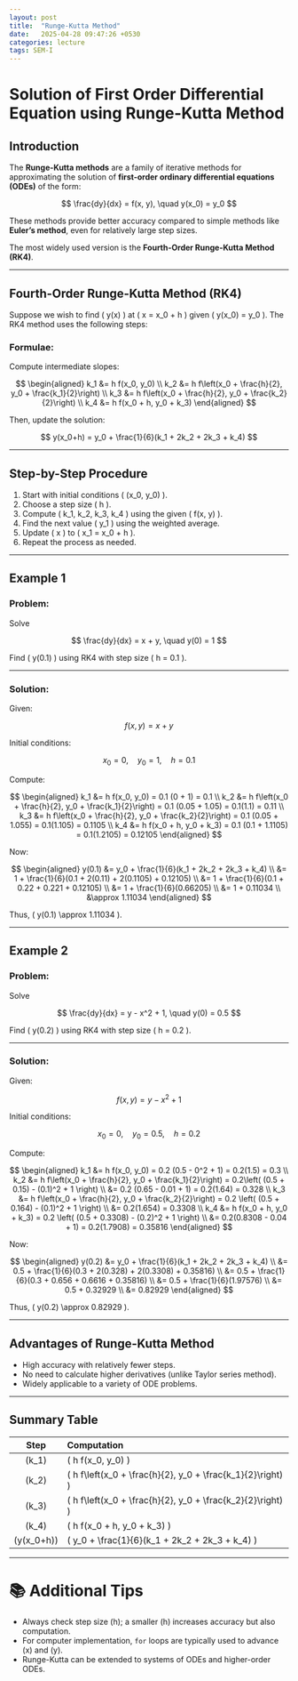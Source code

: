 ```yaml
---
layout: post
title:  "Runge-Kutta Method"
date:   2025-04-28 09:47:26 +0530
categories: lecture
tags: SEM-I
---
```


# Solution of First Order Differential Equation using Runge-Kutta Method

## Introduction

The **Runge-Kutta methods** are a family of iterative methods for approximating the solution of **first-order ordinary differential equations (ODEs)** of the form:

$$
\frac{dy}{dx} = f(x, y), \quad y(x_0) = y_0
$$

These methods provide better accuracy compared to simple methods like **Euler’s method**, even for relatively large step sizes.

The most widely used version is the **Fourth-Order Runge-Kutta Method (RK4)**.

---

## Fourth-Order Runge-Kutta Method (RK4)

Suppose we wish to find \( y(x) \) at \( x = x_0 + h \) given \( y(x_0) = y_0 \). The RK4 method uses the following steps:

### Formulae:

Compute intermediate slopes:

$$
\begin{aligned}
k_1 &= h f(x_0, y_0) \\
k_2 &= h f\left(x_0 + \frac{h}{2}, y_0 + \frac{k_1}{2}\right) \\
k_3 &= h f\left(x_0 + \frac{h}{2}, y_0 + \frac{k_2}{2}\right) \\
k_4 &= h f(x_0 + h, y_0 + k_3)
\end{aligned}
$$

Then, update the solution:

$$
y(x_0+h) = y_0 + \frac{1}{6}(k_1 + 2k_2 + 2k_3 + k_4)
$$

---

## Step-by-Step Procedure

1. Start with initial conditions \( (x_0, y_0) \).
2. Choose a step size \( h \).
3. Compute \( k_1, k_2, k_3, k_4 \) using the given \( f(x, y) \).
4. Find the next value \( y_1 \) using the weighted average.
5. Update \( x \) to \( x_1 = x_0 + h \).
6. Repeat the process as needed.

---

## Example 1

### Problem:

Solve

$$
\frac{dy}{dx} = x + y, \quad y(0) = 1
$$

Find \( y(0.1) \) using RK4 with step size \( h = 0.1 \).

---

### Solution:

Given:

$$
f(x,y) = x + y
$$

Initial conditions:

$$
x_0 = 0, \quad y_0 = 1, \quad h = 0.1
$$

Compute:

$$
\begin{aligned}
k_1 &= h f(x_0, y_0) = 0.1 (0 + 1) = 0.1 \\
k_2 &= h f\left(x_0 + \frac{h}{2}, y_0 + \frac{k_1}{2}\right) = 0.1 (0.05 + 1.05) = 0.1(1.1) = 0.11 \\
k_3 &= h f\left(x_0 + \frac{h}{2}, y_0 + \frac{k_2}{2}\right) = 0.1 (0.05 + 1.055) = 0.1(1.105) = 0.1105 \\
k_4 &= h f(x_0 + h, y_0 + k_3) = 0.1 (0.1 + 1.1105) = 0.1(1.2105) = 0.12105
\end{aligned}
$$

Now:

$$
\begin{aligned}
y(0.1) &= y_0 + \frac{1}{6}(k_1 + 2k_2 + 2k_3 + k_4) \\
&= 1 + \frac{1}{6}(0.1 + 2(0.11) + 2(0.1105) + 0.12105) \\
&= 1 + \frac{1}{6}(0.1 + 0.22 + 0.221 + 0.12105) \\
&= 1 + \frac{1}{6}(0.66205) \\
&= 1 + 0.11034 \\
&\approx 1.11034
\end{aligned}
$$

Thus, \( y(0.1) \approx 1.11034 \).

---

## Example 2

### Problem:

Solve

$$
\frac{dy}{dx} = y - x^2 + 1, \quad y(0) = 0.5
$$

Find \( y(0.2) \) using RK4 with step size \( h = 0.2 \).

---

### Solution:

Given:

$$
f(x,y) = y - x^2 + 1
$$

Initial conditions:

$$
x_0 = 0, \quad y_0 = 0.5, \quad h = 0.2
$$

Compute:

$$
\begin{aligned}
k_1 &= h f(x_0, y_0) = 0.2 (0.5 - 0^2 + 1) = 0.2(1.5) = 0.3 \\
k_2 &= h f\left(x_0 + \frac{h}{2}, y_0 + \frac{k_1}{2}\right) = 0.2\left( (0.5 + 0.15) - (0.1)^2 + 1 \right) \\
&= 0.2 (0.65 - 0.01 + 1) = 0.2(1.64) = 0.328 \\
k_3 &= h f\left(x_0 + \frac{h}{2}, y_0 + \frac{k_2}{2}\right) = 0.2 \left( (0.5 + 0.164) - (0.1)^2 + 1 \right) \\
&= 0.2(1.654) = 0.3308 \\
k_4 &= h f(x_0 + h, y_0 + k_3) = 0.2 \left( (0.5 + 0.3308) - (0.2)^2 + 1 \right) \\
&= 0.2(0.8308 - 0.04 + 1) = 0.2(1.7908) = 0.35816
\end{aligned}
$$

Now:

$$
\begin{aligned}
y(0.2) &= y_0 + \frac{1}{6}(k_1 + 2k_2 + 2k_3 + k_4) \\
&= 0.5 + \frac{1}{6}(0.3 + 2(0.328) + 2(0.3308) + 0.35816) \\
&= 0.5 + \frac{1}{6}(0.3 + 0.656 + 0.6616 + 0.35816) \\
&= 0.5 + \frac{1}{6}(1.97576) \\
&= 0.5 + 0.32929 \\
&= 0.82929
\end{aligned}
$$

Thus, \( y(0.2) \approx 0.82929 \).

---

## Advantages of Runge-Kutta Method

- High accuracy with relatively fewer steps.
- No need to calculate higher derivatives (unlike Taylor series method).
- Widely applicable to a variety of ODE problems.

---

## Summary Table

| Step | Computation |
|:----:|:-----------|
| \(k_1\) | \( h f(x_0, y_0) \) |
| \(k_2\) | \( h f\left(x_0 + \frac{h}{2}, y_0 + \frac{k_1}{2}\right) \) |
| \(k_3\) | \( h f\left(x_0 + \frac{h}{2}, y_0 + \frac{k_2}{2}\right) \) |
| \(k_4\) | \( h f(x_0 + h, y_0 + k_3) \) |
| \(y(x_0+h)\) | \( y_0 + \frac{1}{6}(k_1 + 2k_2 + 2k_3 + k_4) \) |

---

# 📚 Additional Tips

- Always check step size \(h\); a smaller \(h\) increases accuracy but also computation.
- For computer implementation, `for` loops are typically used to advance \(x\) and \(y\).
- Runge-Kutta can be extended to systems of ODEs and higher-order ODEs.